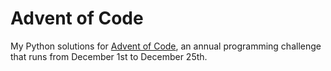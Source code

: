 # Advent of Code

My Python solutions for [Advent of Code](https://adventofcode.com/), an annual programming challenge that runs from December 1st to December 25th.
